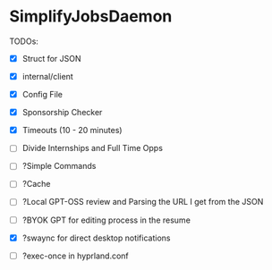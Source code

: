 # SimplifyJobsDaemon

TODOs:
- [x] Struct for JSON
- [x] internal/client
- [x] Config File
- [x] Sponsorship Checker
- [x] Timeouts (10 - 20 minutes)
- [ ] Divide Internships and Full Time Opps
- [ ] ?Simple Commands
- [ ] ?Cache
- [ ] ?Local GPT-OSS review and Parsing the URL I get from the JSON
- [ ] ?BYOK GPT for editing process in the resume
- [x] ?swaync for direct desktop notifications
- [ ] ?exec-once in hyprland.conf

